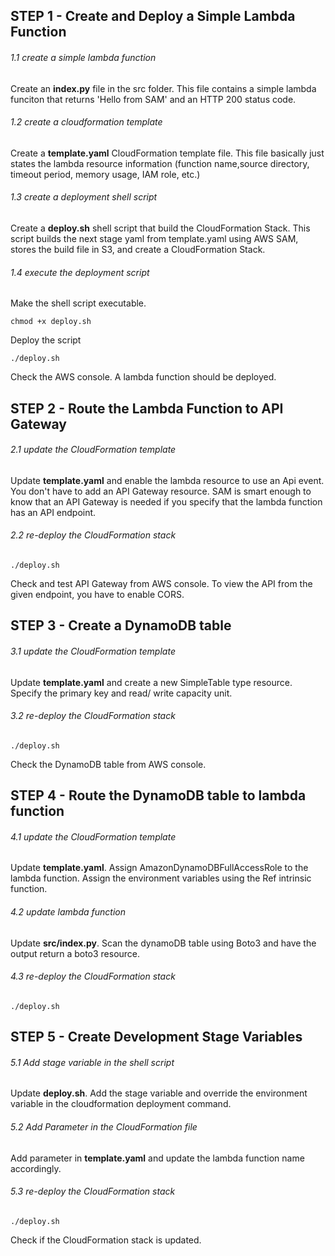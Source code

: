 

## STEP 1 - Create and Deploy a Simple Lambda Function

###### 1.1 create a simple lambda function

Create an **index.py** file in the src folder. This file contains a simple lambda funciton that returns 'Hello from SAM' and an HTTP 200 status code.

###### 1.2 create a cloudformation template

Create a **template.yaml** CloudFormation template file. This file basically just states the lambda resource information (function name,source directory, timeout period, memory usage, IAM role, etc.)

###### 1.3 create a deployment shell script

Create a **deploy.sh** shell script that build the CloudFormation Stack. This script builds the next stage yaml from template.yaml using AWS SAM, stores the build file in S3, and create a CloudFormation Stack.

###### 1.4 execute the deployment script

Make the shell script executable.
```
chmod +x deploy.sh
```

Deploy the script
```
./deploy.sh
```

Check the AWS console. A lambda function should be deployed.

## STEP 2 - Route the Lambda Function to API Gateway

###### 2.1 update the CloudFormation template

Update **template.yaml** and enable the lambda resource to use an Api event. You don't have to add an API Gateway resource. SAM is smart enough to know that an API Gateway is needed if you specify that the lambda function has an API endpoint.

###### 2.2 re-deploy the CloudFormation stack

```
./deploy.sh
```

Check and test API Gateway from AWS console. To view the API from the given endpoint, you have to enable CORS.

## STEP 3 - Create a DynamoDB table 

###### 3.1 update the CloudFormation template

Update **template.yaml** and create a new SimpleTable type resource. Specify the primary key and read/ write capacity unit.

###### 3.2 re-deploy the CloudFormation stack

```
./deploy.sh
```

Check the DynamoDB table from AWS console. 

## STEP 4 - Route the DynamoDB table to lambda function

###### 4.1 update the CloudFormation template

Update **template.yaml**. Assign AmazonDynamoDBFullAccessRole to the lambda function. Assign the environment variables using the Ref intrinsic function.

###### 4.2 update lambda function

Update **src/index.py**. Scan the dynamoDB table using Boto3 and have the output return a boto3 resource.

###### 4.3 re-deploy the CloudFormation stack

```
./deploy.sh
```

## STEP 5 - Create Development Stage Variables

###### 5.1 Add stage variable in the shell script

Update **deploy.sh**. Add the stage variable and override the environment variable in the cloudformation deployment command.

###### 5.2 Add Parameter in the CloudFormation file

Add parameter in **template.yaml** and update the lambda function name accordingly.

###### 5.3 re-deploy the CloudFormation stack

```
./deploy.sh
```

Check if the CloudFormation stack is updated.

